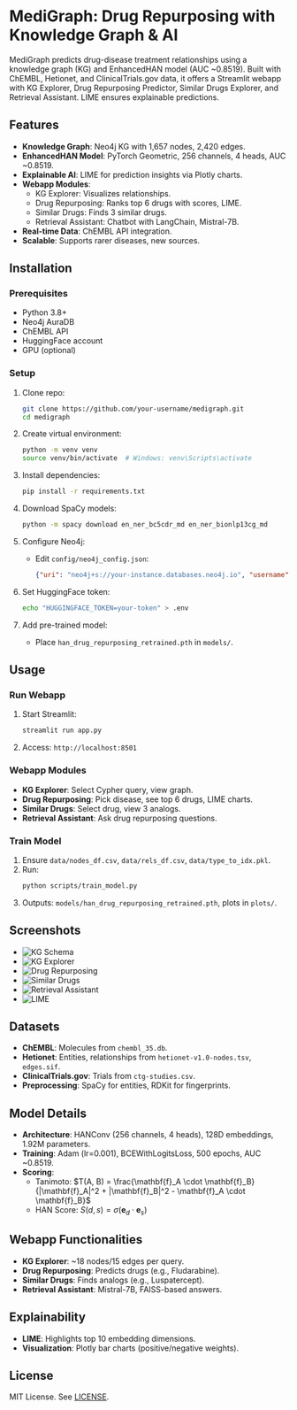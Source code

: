 # MediGraph: Drug Repurposing with Knowledge Graph & AI

MediGraph predicts drug-disease treatment relationships using a knowledge graph (KG) and EnhancedHAN model (AUC ~0.8519). Built with ChEMBL, Hetionet, and ClinicalTrials.gov data, it offers a Streamlit webapp with KG Explorer, Drug Repurposing Predictor, Similar Drugs Explorer, and Retrieval Assistant. LIME ensures explainable predictions.

## Features

- **Knowledge Graph**: Neo4j KG with 1,657 nodes, 2,420 edges.
- **EnhancedHAN Model**: PyTorch Geometric, 256 channels, 4 heads, AUC ~0.8519.
- **Explainable AI**: LIME for prediction insights via Plotly charts.
- **Webapp Modules**:
  - KG Explorer: Visualizes relationships.
  - Drug Repurposing: Ranks top 6 drugs with scores, LIME.
  - Similar Drugs: Finds 3 similar drugs.
  - Retrieval Assistant: Chatbot with LangChain, Mistral-7B.
- **Real-time Data**: ChEMBL API integration.
- **Scalable**: Supports rarer diseases, new sources.

## Installation

### Prerequisites

- Python 3.8+
- Neo4j AuraDB
- ChEMBL API
- HuggingFace account
- GPU (optional)

### Setup

1. Clone repo:
   ```bash
   git clone https://github.com/your-username/medigraph.git
   cd medigraph
   ```

2. Create virtual environment:
   ```bash
   python -m venv venv
   source venv/bin/activate  # Windows: venv\Scripts\activate
   ```

3. Install dependencies:
   ```bash
   pip install -r requirements.txt
   ```

4. Download SpaCy models:
   ```bash
   python -m spacy download en_ner_bc5cdr_md en_ner_bionlp13cg_md
   ```

5. Configure Neo4j:
   - Edit `config/neo4j_config.json`:
     ```json
     {"uri": "neo4j+s://your-instance.databases.neo4j.io", "username": "neo4j", "password": "your-password"}
     ```

6. Set HuggingFace token:
   ```bash
   echo "HUGGINGFACE_TOKEN=your-token" > .env
   ```

7. Add pre-trained model:
   - Place `han_drug_repurposing_retrained.pth` in `models/`.

## Usage

### Run Webapp

1. Start Streamlit:
   ```bash
   streamlit run app.py
   ```

2. Access: `http://localhost:8501`

### Webapp Modules

- **KG Explorer**: Select Cypher query, view graph.
- **Drug Repurposing**: Pick disease, see top 6 drugs, LIME charts.
- **Similar Drugs**: Select drug, view 3 analogs.
- **Retrieval Assistant**: Ask drug repurposing questions.

### Train Model

1. Ensure `data/nodes_df.csv`, `data/rels_df.csv`, `data/type_to_idx.pkl`.
2. Run:
   ```bash
   python scripts/train_model.py
   ```
3. Outputs: `models/han_drug_repurposing_retrained.pth`, plots in `plots/`.

## Screenshots

- ![KG Schema](https://github.com/user-attachments/assets/3a650a11-d8d0-411d-9718-51ecd283dcfe)
- ![KG Explorer](https://github.com/user-attachments/assets/e099ec85-043c-4505-8bd5-55decfb59c32)
- ![Drug Repurposing](https://github.com/user-attachments/assets/839409c7-3996-4372-911d-fa84db1f2b06)
- ![Similar Drugs](https://github.com/user-attachments/assets/14101534-e636-462a-b77d-6a1dbdec1492)
- ![Retrieval Assistant](https://github.com/user-attachments/assets/50d6613d-cbe3-44c8-9c71-5339abb7dd0e)
- ![LIME](https://github.com/user-attachments/assets/59a84272-365d-471d-8b05-a16c33232a50)

## Datasets

- **ChEMBL**: Molecules from `chembl_35.db`.
- **Hetionet**: Entities, relationships from `hetionet-v1.0-nodes.tsv`, `edges.sif`.
- **ClinicalTrials.gov**: Trials from `ctg-studies.csv`.
- **Preprocessing**: SpaCy for entities, RDKit for fingerprints.

## Model Details

- **Architecture**: HANConv (256 channels, 4 heads), 128D embeddings, 1.92M parameters.
- **Training**: Adam (lr=0.001), BCEWithLogitsLoss, 500 epochs, AUC ~0.8519.
- **Scoring**:
  - Tanimoto: $T(A, B) = \frac{\mathbf{f}_A \cdot \mathbf{f}_B}{|\mathbf{f}_A|^2 + |\mathbf{f}_B|^2 - \mathbf{f}_A \cdot \mathbf{f}_B}$
  - HAN Score: $S(d, s) = \sigma(\mathbf{e}_d \cdot \mathbf{e}_s)$

## Webapp Functionalities

- **KG Explorer**: ~18 nodes/15 edges per query.
- **Drug Repurposing**: Predicts drugs (e.g., Fludarabine).
- **Similar Drugs**: Finds analogs (e.g., Luspatercept).
- **Retrieval Assistant**: Mistral-7B, FAISS-based answers.

## Explainability

- **LIME**: Highlights top 10 embedding dimensions.
- **Visualization**: Plotly bar charts (positive/negative weights).

## License

MIT License. See [LICENSE](LICENSE).
